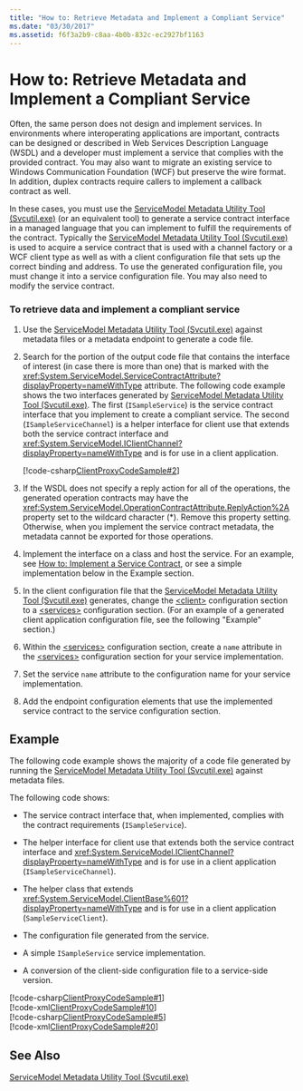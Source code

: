 ```yaml
---
title: "How to: Retrieve Metadata and Implement a Compliant Service"
ms.date: "03/30/2017"
ms.assetid: f6f3a2b9-c8aa-4b0b-832c-ec2927bf1163
---
```

# How to: Retrieve Metadata and Implement a Compliant Service
Often, the same person does not design and implement services. In environments where interoperating applications are important, contracts can be designed or described in Web Services Description Language (WSDL) and a developer must implement a service that complies with the provided contract. You may also want to migrate an existing service to Windows Communication Foundation (WCF) but preserve the wire format. In addition, duplex contracts require callers to implement a callback contract as well.  
  
 In these cases, you must use the [ServiceModel Metadata Utility Tool (Svcutil.exe)](../../../../docs/framework/wcf/servicemodel-metadata-utility-tool-svcutil-exe.md) (or an equivalent tool) to generate a service contract interface in a managed language that you can implement to fulfill the requirements of the contract. Typically the [ServiceModel Metadata Utility Tool (Svcutil.exe)](../../../../docs/framework/wcf/servicemodel-metadata-utility-tool-svcutil-exe.md) is used to acquire a service contract that is used with a channel factory or a WCF client type as well as with a client configuration file that sets up the correct binding and address. To use the generated configuration file, you must change it into a service configuration file. You may also need to modify the service contract.  
  
### To retrieve data and implement a compliant service  
  
1. Use the [ServiceModel Metadata Utility Tool (Svcutil.exe)](../../../../docs/framework/wcf/servicemodel-metadata-utility-tool-svcutil-exe.md) against metadata files or a metadata endpoint to generate a code file.  
  
2. Search for the portion of the output code file that contains the interface of interest (in case there is more than one) that is marked with the <xref:System.ServiceModel.ServiceContractAttribute?displayProperty=nameWithType> attribute. The following code example shows the two interfaces generated by [ServiceModel Metadata Utility Tool (Svcutil.exe)](../../../../docs/framework/wcf/servicemodel-metadata-utility-tool-svcutil-exe.md). The first (`ISampleService`) is the service contract interface that you implement to create a compliant service. The second (`ISampleServiceChannel`) is a helper interface for client use that extends both the service contract interface and <xref:System.ServiceModel.IClientChannel?displayProperty=nameWithType> and is for use in a client application.  
  
    [!code-csharp[ClientProxyCodeSample#2](../../../../samples/snippets/csharp/VS_Snippets_CFX/clientproxycodesample/cs/proxycode.cs#2)]  
  
3. If the WSDL does not specify a reply action for all of the operations, the generated operation contracts may have the <xref:System.ServiceModel.OperationContractAttribute.ReplyAction%2A> property set to the wildcard character (*). Remove this property setting. Otherwise, when you implement the service contract metadata, the metadata cannot be exported for those operations.  
  
4. Implement the interface on a class and host the service. For an example, see [How to: Implement a Service Contract](../../../../docs/framework/wcf/how-to-implement-a-wcf-contract.md), or see a simple implementation below in the Example section.  
  
5. In the client configuration file that the [ServiceModel Metadata Utility Tool (Svcutil.exe)](../../../../docs/framework/wcf/servicemodel-metadata-utility-tool-svcutil-exe.md) generates, change the [\<client>](../../../../docs/framework/configure-apps/file-schema/wcf/client.md) configuration section to a [\<services>](../../../../docs/framework/configure-apps/file-schema/wcf/services.md) configuration section. (For an example of a generated client application configuration file, see the following "Example" section.)  
  
6. Within the [\<services>](../../../../docs/framework/configure-apps/file-schema/wcf/services.md) configuration section, create a `name` attribute in the [\<services>](../../../../docs/framework/configure-apps/file-schema/wcf/services.md) configuration section for your service implementation.  
  
7. Set the service `name` attribute to the configuration name for your service implementation.  
  
8. Add the endpoint configuration elements that use the implemented service contract to the service configuration section.  
  
## Example  
 The following code example shows the majority of a code file generated by running the [ServiceModel Metadata Utility Tool (Svcutil.exe)](../../../../docs/framework/wcf/servicemodel-metadata-utility-tool-svcutil-exe.md) against metadata files.  
  
 The following code shows:  
  
- The service contract interface that, when implemented, complies with the contract requirements (`ISampleService`).  
  
- The helper interface for client use that extends both the service contract interface and <xref:System.ServiceModel.IClientChannel?displayProperty=nameWithType> and is for use in a client application (`ISampleServiceChannel`).  
  
- The helper class that extends <xref:System.ServiceModel.ClientBase%601?displayProperty=nameWithType> and is for use in a client application (`SampleServiceClient`).  
  
- The configuration file generated from the service.  
  
- A simple `ISampleService` service implementation.  
  
- A conversion of the client-side configuration file to a service-side version.  
  
 [!code-csharp[ClientProxyCodeSample#1](../../../../samples/snippets/csharp/VS_Snippets_CFX/clientproxycodesample/cs/proxycode.cs#1)]    
 [!code-xml[ClientProxyCodeSample#10](../../../../samples/snippets/csharp/VS_Snippets_CFX/clientproxycodesample/cs/client.exe.config#10)]     
 [!code-csharp[ClientProxyCodeSample#5](../../../../samples/snippets/csharp/VS_Snippets_CFX/clientproxycodesample/cs/hostapplication.cs#5)]    
 [!code-xml[ClientProxyCodeSample#20](../../../../samples/snippets/csharp/VS_Snippets_CFX/clientproxycodesample/cs/hostapplication.exe.config#20)]    
  
## See Also  
 [ServiceModel Metadata Utility Tool (Svcutil.exe)](../../../../docs/framework/wcf/servicemodel-metadata-utility-tool-svcutil-exe.md)
